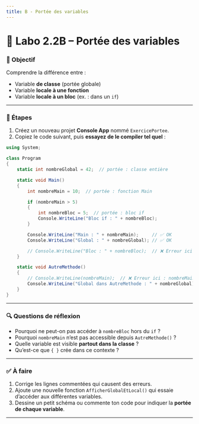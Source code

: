 ```yaml
---
title: B - Portée des variables
---
```


# 🧪 Labo 2.2B – Portée des variables

### 🎯 Objectif

Comprendre la différence entre :

* Variable **de classe** (portée globale)
* Variable **locale à une fonction**
* Variable **locale à un bloc** (ex. : dans un `if`)

---

### 📝 Étapes

1. Créez un nouveau projet **Console App** nommé `ExercicePortee`.
2. Copiez le code suivant, puis **essayez de le compiler tel quel** :

```csharp
using System;

class Program
{
    static int nombreGlobal = 42;  // portée : classe entière

    static void Main()
    {
        int nombreMain = 10;  // portée : fonction Main

        if (nombreMain > 5)
        {
            int nombreBloc = 5;  // portée : bloc if
            Console.WriteLine("Bloc if : " + nombreBloc);
        }

        Console.WriteLine("Main : " + nombreMain);     // ✅ OK
        Console.WriteLine("Global : " + nombreGlobal); // ✅ OK

        // Console.WriteLine("Bloc : " + nombreBloc);  // ❌ Erreur ici : nombreBloc hors portée
    }

    static void AutreMethode()
    {
        // Console.WriteLine(nombreMain);  // ❌ Erreur ici : nombreMain n'existe pas ici
        Console.WriteLine("Global dans AutreMethode : " + nombreGlobal); // ✅ OK
    }
}
```

---

### 🔍 Questions de réflexion

* Pourquoi ne peut-on pas accéder à `nombreBloc` hors du `if` ?
* Pourquoi `nombreMain` n’est pas accessible depuis `AutreMethode()` ?
* Quelle variable est visible **partout dans la classe** ?
* Qu’est-ce que `{ }` crée dans ce contexte ?

---

### ✅ À faire

1. Corrige les lignes commentées qui causent des erreurs.
2. Ajoute une nouvelle fonction `AfficherGlobalEtLocal()` qui essaie d’accéder aux différentes variables.
3. Dessine un petit schéma ou commente ton code pour indiquer la **portée de chaque variable**.

---
